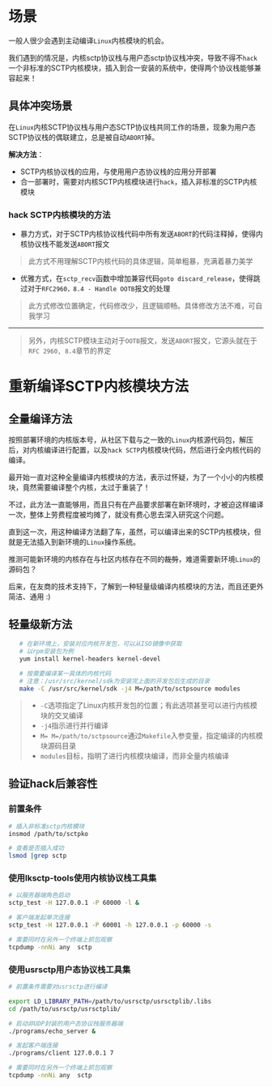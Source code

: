 
# 场景
一般人很少会遇到主动编译`Linux`内核模块的机会。

我们遇到的情况是，内核sctp协议栈与用户态sctp协议栈冲突，导致不得不`hack`一个非标准的SCTP内核模块，插入到合一安装的系统中，使得两个协议栈能够兼容起来！

## 具体冲突场景
在`Linux`内核SCTP协议栈与用户态SCTP协议栈共同工作的场景，现象为用户态SCTP协议栈的偶联建立，总是被自动`ABORT`掉。

**解决方法**：
+ SCTP内核协议栈的应用，与使用用户态协议栈的应用分开部署
+ 合一部署时，需要对内核SCTP内核模块进行`hack`，插入非标准的SCTP内核模块

### hack SCTP内核模块的方法
+ 暴力方式，对于SCTP内核协议栈代码中所有发送`ABORT`的代码注释掉，使得内核协议栈不能发送`ABORT`报文
> 此方式不用理解SCTP内核代码的具体逻辑，简单粗暴，充满着暴力美学
+ 优雅方式，在`sctp_recv`函数中增加兼容代码`goto discard_release`，使得跳过对于`RFC2960，8.4 - Handle OOTB`报文的处理
> 此方式修改位置确定，代码修改少，且逻辑顺畅。具体修改方法不难，可自我学习
---
> 另外，内核SCTP模块主动对于`OOTB`报文，发送`ABORT`报文，它源头就在于`RFC 2960, 8.4`章节的界定

# 重新编译SCTP内核模块方法

## 全量编译方法

按照部署环境的内核版本号，从社区下载与之一致的`Linux`内核源代码包，解压后，对内核编译进行配置，以及`hack SCTP`内核模块代码，然后进行全内核代码的编译。

最开始一直对这种全量编译内核模块的方法，表示过怀疑，为了一个小小的内核模块，竟然需要编译整个内核，太过于重装了！

不过，此方法一直能够用，而且只有在产品要求部署在新环境时，才被迫这样编译一次，整体上劳费程度被均摊了，就没有费心思去深入研究这个问题。

直到这一次，用这种编译方法翻了车，虽然，可以编译出来的SCTP内核模块，但就是无法插入到新环境的`Linux`操作系统。

推测可能新环境的内核存在与社区内核存在不同的~~裁剪~~，难道需要新环境`Linux`的源码包？

后来，在友商的技术支持下，了解到一种轻量级编译内核模块的方法，而且还更外简洁、通用 :)

## 轻量级新方法
```bash
   # 在新环境上，安装对应内核开发包，可以从ISO镜像中获取
   # 以rpm安装包为例
   yum install kernel-headers kernel-devel
   
   # 按需要编译某一具体的内核代码
   # 注意：/usr/src/kernel/sdk为安装完上面的开发包后生成的目录
   make -C /usr/src/kernel/sdk -j4 M=/path/to/sctpsource modules
```

> + `-C`选项指定了Linux内核开发包的位置；有此选项甚至可以进行内核模块的交叉编译
> + `-j4`指示进行并行编译
> + `M= M=/path/to/sctpsource`通过`Makefile`入参变量，指定编译的内核模块源码目录
> + `modules`目标，指明了进行内核模块编译，而非全量内核编译

## 验证hack后兼容性

### 前置条件
```bash
# 插入非标准sctp内核模块
insmod /path/to/sctpko

# 查看是否插入成功
lsmod |grep sctp
```

### 使用lksctp-tools使用内核协议栈工具集
```bash
# 以服务器端角色启动
sctp_test -H 127.0.0.1 -P 60000 -l &

# 客户端发起单次连接
sctp_test -H 127.0.0.1 -P 60001 -h 127.0.0.1 -p 60000 -s

# 需要同时在另外一个终端上抓包观察
tcpdump -nnNi any  sctp

```

### 使用usrsctp用户态协议栈工具集
```bash
# 前置条件需要对usrsctp进行编译

export LD_LIBRARY_PATH=/path/to/usrsctp/usrsctplib/.libs
cd /path/to/usrsctp/usrsctplib/

# 启动非UDP封装的用户态协议栈服务器端
./programs/echo_server &

# 发起客户端连接
./programs/client 127.0.0.1 7

# 需要同时在另外一个终端上抓包观察
tcpdump -nnNi any  sctp
```